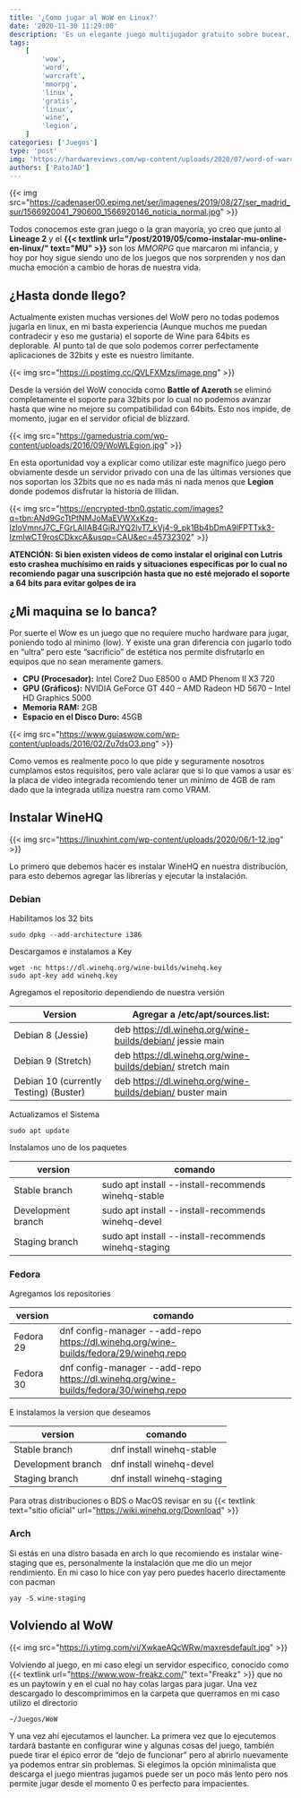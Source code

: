 ```yaml
---
title: '¿Como jugar al WoW en Linux?'
date: '2020-11-30 11:29:00'
description: 'Es un elegante juego multijugador gratuito sobre bucear, voltear y deslizarse hacia el caos de las películas de acción.'
tags:
    [
        'wow',
        'word',
        'warcraft',
        'mmorpg',
        'linux',
        'gratis',
        'linux',
        'wine',
        'legion',
    ]
categories: ['Juegos']
type: 'post'
img: 'https://hardwareviews.com/wp-content/uploads/2020/07/word-of-warcraft-1620x800-1-1024x506.jpg'
authors: ['PatoJAD']
---
```


{{< img src="https://cadenaser00.epimg.net/ser/imagenes/2019/08/27/ser_madrid_sur/1566920041_790600_1566920146_noticia_normal.jpg" >}}

Todos conocemos este gran juego o la gran mayoría, yo creo que junto al **Lineage 2** y el **{{< textlink url="/post/2019/05/como-instalar-mu-online-en-linux/" text="MU" >}}** son los _MMORPG_ que marcaron mi infancia, y hoy por hoy sigue siendo uno de los juegos que nos sorprenden y nos dan mucha emoción a cambio de horas de nuestra vida.

## ¿Hasta donde llego?

Actualmente existen muchas versiones del WoW pero no todas podemos jugarla en linux, en mi basta experiencia (Aunque muchos me puedan contradecir y eso me gustaria) el soporte de Wine para 64bits es deplorable. Al punto tal de que solo podemos correr perfectamente aplicaciones de 32bits y este es nuestro limitante.

{{< img src="https://i.postimg.cc/QVLFXMzs/image.png" >}}

Desde la versión del WoW conocida como **Battle of Azeroth** se eliminó completamente el soporte para 32bits por lo cual no podemos avanzar hasta que wine no mejore su compatibilidad con 64bits. Esto nos impide, de momento, jugar en el servidor oficial de blizzard.

{{< img src="https://gamedustria.com/wp-content/uploads/2016/09/WoWLEgion.jpg" >}}

En esta oportunidad voy a explicar como utilizar este magnifico juego pero obviamente desde un servidor privado con una de las últimas versiones que nos soportan los 32bits que no es nada más ni nada menos que **Legion** donde podemos disfrutar la historia de Illidan.

{{< img src="https://encrypted-tbn0.gstatic.com/images?q=tbn:ANd9GcTtPtNMJoMaEVWXxKzq-lzloVmnrJ7C_FGrLAlIAB4GiRJYQ2lvT7_kVj4-9_pk1Bb4bDmA9lFPTTxk3-IzmIwCT9rosCDkxcA&usqp=CAU&ec=45732302" >}}

**ATENCIÓN: Si bien existen videos de como instalar el original con Lutris esto crashea muchísimo en raids y situaciones específicas por lo cual no recomiendo pagar una suscripción hasta que no esté mejorado el soporte a 64 bits para evitar golpes de ira**

## ¿Mi maquina se lo banca?

Por suerte el Wow es un juego que no requiere mucho hardware para jugar, poniendo todo al minimo (low). Y existe una gran diferencia con jugarlo todo en “ultra” pero este “sacrificio” de estética nos permite disfrutarlo en equipos que no sean meramente gamers.

-   **CPU (Procesador):** Intel Core2 Duo E8500 o AMD Phenom II X3 720
-   **GPU (Gráficos):** NVIDIA GeForce GT 440 – AMD Radeon HD 5670 – Intel HD Graphics 5000
-   **Memoria RAM:** 2GB
-   **Espacio en el Disco Duro:** 45GB

{{< img src="https://www.guiaswow.com/wp-content/uploads/2016/02/Zu7dsO3.png" >}}

Como vemos es realmente poco lo que pide y seguramente nosotros cumplamos estos requisitos, pero vale aclarar que si lo que vamos a usar es la placa de video integrada recomiendo tener un mínimo de 4GB de ram dado que la integrada utiliza nuestra ram como VRAM.

## Instalar WineHQ

{{< img src="https://linuxhint.com/wp-content/uploads/2020/06/1-12.jpg" >}}

Lo primero que debemos hacer es instalar WineHQ en nuestra distribución, para esto debemos agregar las librerías y ejecutar la instalación.

### Debian

Habilitamos los 32 bits

    sudo dpkg --add-architecture i386

Descargamos e instalamos a Key

    wget -nc https://dl.winehq.org/wine-builds/winehq.key
    sudo apt-key add winehq.key

Agregamos el repositorio dependiendo de nuestra versión

| Version                                | Agregar a /etc/apt/sources.list:                           |
| -------------------------------------- | ---------------------------------------------------------- |
| Debian 8 (Jessie)                      | deb https://dl.winehq.org/wine-builds/debian/ jessie main  |
| Debian 9 (Stretch)                     | deb https://dl.winehq.org/wine-builds/debian/ stretch main |
| Debian 10 (currently Testing) (Buster) | deb https://dl.winehq.org/wine-builds/debian/ buster main  |

Actualizamos el Sistema

    sudo apt update

Instalamos uno de los paquetes

| version            | comando                                              |
| ------------------ | ---------------------------------------------------- |
| Stable branch      | sudo apt install --install-recommends winehq-stable  |
| Development branch | sudo apt install --install-recommends winehq-devel   |
| Staging branch     | sudo apt install --install-recommends winehq-staging |

### Fedora

Agregamos los repositories

| version   | comando                                                                               |
| --------- | ------------------------------------------------------------------------------------- |
| Fedora 29 | dnf config-manager --add-repo https://dl.winehq.org/wine-builds/fedora/29/winehq.repo |
| Fedora 30 | dnf config-manager --add-repo https://dl.winehq.org/wine-builds/fedora/30/winehq.repo |

E instalamos la version que deseamos

| version            | comando                    |
| ------------------ | -------------------------- |
| Stable branch      | dnf install winehq-stable  |
| Development branch | dnf install winehq-devel   |
| Staging branch     | dnf install winehq-staging |

Para otras distribuciones o BDS o MacOS revisar en su {{< textlink text="sitio oficial" url="https://wiki.winehq.org/Download" >}}

### Arch

Si estás en una distro basada en arch lo que recomiendo es instalar wine-staging que es, personalmente la instalación que me dio un mejor rendimiento. En mi caso lo hice con yay pero puedes hacerlo directamente con pacman

    yay -S wine-staging

## Volviendo al WoW

{{< img src="https://i.ytimg.com/vi/XwkaeAQcWRw/maxresdefault.jpg" >}}

Volviendo al juego, en mi caso elegí un servidor especifico, conocido como {{< textlink url="https://www.wow-freakz.com/" text="Freakz" >}} que no es un paytowin y en el cual no hay colas largas para jugar. Una vez descargado lo descomprimimos en la carpeta que querramos en mi caso utilizo el directorio

    ~/Juegos/WoW

Y una vez ahí ejecutamos el launcher. La primera vez que lo ejecutemos tardará bastante en configurar wine y algunas cosas del juego, también puede tirar el épico error de “dejo de funcionar” pero al abrirlo nuevamente ya podemos entrar sin problemas. Si elegimos la opción minimalista que descarga el juego mientras jugamos puede ser un poco más lento pero nos permite jugar desde el momento 0 es perfecto para impacientes.
